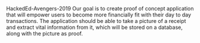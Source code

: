 HackedEd-Avengers-2019
Our goal is to create proof of concept application that will empower users to become more financially fit with their day to day transactions.
The application should be able to take a picture of a receipt and extract vital information from it, which will be stored on a database, along with the picture as proof.
